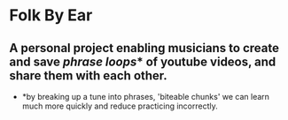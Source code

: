 # Folk By Ear
## A personal project enabling musicians to create and save *phrase loops** of youtube videos, and share them with each other.
- *by breaking up a tune into phrases, 'biteable chunks' we can learn much more quickly and reduce practicing incorrectly.
